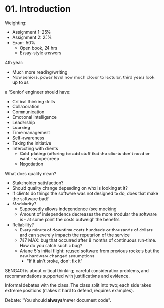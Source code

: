 # 01. Introduction

Weighting:

- Assignment 1: 25%
- Assignment 2: 25%
- Exam: 50%
  - Open book, 24 hrs
  - Essay-style answers

4th year:

- Much more reading/writing
- Now seniors: power level now much closer to lecturer, third years look up to us

a 'Senior' engineer should have:

  - Critical thinking skills
  - Collaboration
  - Communication
  - Emotional intelligence
  - Leadership
  - Learning
  - Time management
  - Self-awareness
  - Taking the initiative
  - Interacting with clients
    - Gold-plating: (offering to) add stuff that the clients don't need or want - scope creep
    - Negotiation

What does quality mean?

- Stakeholder satisfaction?
 - Should quality change depending on who is looking at it?
 - If clients do things the software was not designed to do, does that make the software bad?
- Modularity?
  - Supposedly allows independence (see mocking)
  - Amount of independence decreases the more modular the software is - at some point the costs outweigh the benefits
- Reliability?
  - Every minute of downtime costs hundreds or thousands of dollars and can severely impacts the reputation of the service
  - 787 MAX: bug that occurred after 8 months of continuous run-time. How do you catch such a bug?
  - Ariane 5's initial flight: reused software from previous rockets but the new hardware changed assumptions
    - "If it ain't broke, don't fix it"

SENG401 is about critical thinking; careful consideration problems, and recommendations supported with justifications and evidence.

Informal debates with the class. The class split into two; each side takes extreme positions (makes it hard to defend, requires examples).

Debate: "You should **always**/never document code".

